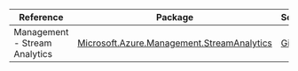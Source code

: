 | Reference | Package | Source |
|---|---|---|
|Management - Stream Analytics|[Microsoft.Azure.Management.StreamAnalytics](https://www.nuget.org/packages/Microsoft.Azure.Management.StreamAnalytics)|[GitHub](https://github.com/Azure/azure-sdk-for-net/blob/main/)|
